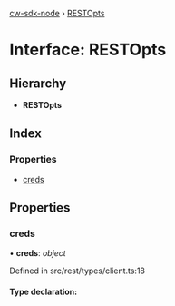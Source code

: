 [cw-sdk-node](../README.md) › [RESTOpts](restopts.md)

# Interface: RESTOpts

## Hierarchy

* **RESTOpts**

## Index

### Properties

* [creds](restopts.md#creds)

## Properties

###  creds

• **creds**: *object*

Defined in src/rest/types/client.ts:18

#### Type declaration:
